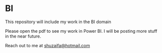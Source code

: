 # BI
This repository will include my work in the BI domain

Please open the pdf to see my work in Power BI. I will be posting more stuff in the near future.

Reach out to me at shuzaifa@hotmail.com
